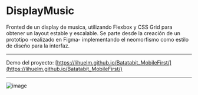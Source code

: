 ﻿# DisplayMusic

Fronted de un display de musica, utilizando Flexbox y CSS Grid para obtener un layout estable y escalable.
Se parte desde la creación de un prototipo -realizado en Figma- implementando el neomorfismo como estilo de diseño para la interfaz. 

------------

Demo del proyecto: [https://lihuelm.github.io/Batatabit_MobileFirst/](https://lihuelm.github.io/Batatabit_MobileFirst/)

------------

![image](https://user-images.githubusercontent.com/110037132/197191826-62cf0fcf-036d-428c-ab9e-02c560c63d04.png)

